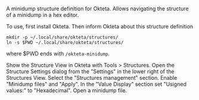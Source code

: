 A minidump structure definition for Okteta. Allows navigating the
structure of a minidump in a hex editor.

To use, first install Okteta. Then inform Okteta about this structure definition
```
mkdir -p ~/.local/share/okteta/structures/
ln -s $PWD ~/.local/share/okteta/structures/
```
where $PWD ends with `/okteta-minidump`.

Show the Structure View in Okteta with Tools > Structures.  Open the Structure
Settings dialog from the "Settings" in the lower right of the Structures View.
Select the "Structures management" section.  Enable "Minidump files" and
"Apply".  In the "Value Display" section set "Usigned values:" to "Hexadecimal".
Open a minidump file.

